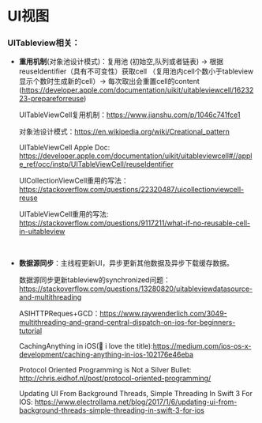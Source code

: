 # UI视图

### UITableview相关：

- **重用机制**(对象池设计模式)：复用池 (初始空,队列或者链表) -> 根据reuseIdentifier（具有不可变性）获取cell （复用池内cell个数小于tableview显示个数时生成新的cell）-> 每次取出会重置cell的content (https://developer.apple.com/documentation/uikit/uitableviewcell/1623223-prepareforreuse)

  

  UITableViewCell复用机制：https://www.jianshu.com/p/1046c741fce1

  对象池设计模式：https://en.wikipedia.org/wiki/Creational_pattern

  UITableViewCell Apple Doc: https://developer.apple.com/documentation/uikit/uitableviewcell#//apple_ref/occ/instp/UITableViewCell/reuseIdentifier

  UICollectionViewCell重用的写法：https://stackoverflow.com/questions/22320487/uicollectionviewcell-reuse

  UITableViewCell重用的写法: https://stackoverflow.com/questions/9117211/what-if-no-reusable-cell-in-uitableview

  <br>

- **数据源同步**：主线程更新UI，异步更新其他数据及异步下载缓存数据。

  数据源同步更新tableview的synchronized问题：https://stackoverflow.com/questions/13280820/uitableviewdatasource-and-multithreading

  ASIHTTPReques+GCD：https://www.raywenderlich.com/3049-multithreading-and-grand-central-dispatch-on-ios-for-beginners-tutorial

  CachingAnything in iOS(🤣 i love the title):https://medium.com/ios-os-x-development/caching-anything-in-ios-102176e46eba

  Protocol Oriented Programming is Not a Silver Bullet: http://chris.eidhof.nl/post/protocol-oriented-programming/

  Updating UI From Background Threads, Simple Threading In Swift 3 For IOS: https://www.electrollama.net/blog/2017/1/6/updating-ui-from-background-threads-simple-threading-in-swift-3-for-ios

